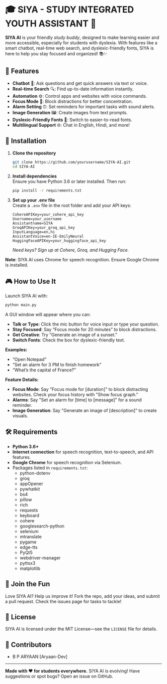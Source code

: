 # 🎓 SIYA - STUDY INTEGRATED YOUTH ASSISTANT 🤖

**SIYA AI** is your friendly *study buddy*, designed to make learning easier and more accessible, especially for students with dyslexia. With features like a smart chatbot, real-time web search, and dyslexic-friendly fonts, SIYA is here to help you stay focused and organized! 📚✨

## 🌟 Features

- **Chatbot** 🤖: Ask questions and get quick answers via text or voice.
- **Real-time Search** 🔍: Find up-to-date information instantly.
- **Automation** ⚙️: Control apps and websites with voice commands.
- **Focus Mode** 🎯: Block distractions for better concentration.
- **Alarm Setting** ⏰: Set reminders for important tasks with sound alerts.
- **Image Generation** 🖼️: Create images from text prompts.
- **Dyslexic-Friendly Fonts** 📖: Switch to easier-to-read fonts.
- **Multilingual Support** 🌐: Chat in English, Hindi, and more!

## 🚀 Installation

1. **Clone the repository**

   ```bash
   git clone https://github.com/yourusername/SIYA-AI.git
   cd SIYA-AI
   ```

2. **Install dependencies**\
   Ensure you have Python 3.6 or later installed. Then run:

   ```bash
   pip install -r requirements.txt
   ```

3. **Set up your .env file**\
   Create a `.env` file in the root folder and add your API keys:

   ```
   CohereAPIKey=your_cohere_api_key
   Username=your_username
   Assistantname=SIYA
   GroqAPIKey=your_groq_api_key
   InputLanguage=en,hi
   AssistantVoice=en-IE-EmilyNeural
   HuggingFaceAPIKey=your_huggingface_api_key
   ```

   *Need keys? Sign up at Cohere, Groq, and Hugging Face.*

**Note**: SIYA AI uses Chrome for speech recognition. Ensure Google Chrome is installed.

## 🎮 How to Use It

Launch SIYA AI with:

```bash
python main.py
```

A GUI window will appear where you can:

- **Talk or Type**: Click the mic button for voice input or type your question.
- **Stay Focused**: Say “Focus mode for 20 minutes” to block distractions.
- **Get Creative**: Try “Generate an image of a sunset.”
- **Switch Fonts**: Check the box for dyslexic-friendly text.

**Examples:**

- “Open Notepad”
- “Set an alarm for 3 PM to finish homework”
- “What’s the capital of France?”

**Feature Details:**

- **Focus Mode**: Say "Focus mode for \[duration\]" to block distracting websites. Check your focus history with "Show focus graph."
- **Alarms**: Say "Set an alarm for \[time\] to \[message\]" for a sound reminder.
- **Image Generation**: Say "Generate an image of \[description\]" to create visuals.

## 🛠️ Requirements

- **Python 3.6+**
- **Internet connection** for speech recognition, text-to-speech, and API features.
- **Google Chrome** for speech recognition via Selenium.
- Packages listed in `requirements.txt`:
  - python-dotenv
  - groq
  - appOpener
  - pywhatkit
  - bs4
  - pillow
  - rich
  - requests
  - keyboard
  - cohere
  - googlesearch-python
  - selenium
  - mtranslate
  - pygame
  - edge-tts
  - PyQt5
  - webdriver-manager
  - pyttsx3
  - matplotlib

## 🤝 Join the Fun

Love SIYA AI? Help us improve it! Fork the repo, add your ideas, and submit a pull request. Check the issues page for tasks to tackle!

## 📜 License

SIYA AI is licensed under the MIT License—see the `LICENSE` file for details.

## 👥 Contributors

- B P ARYAAN [Aryaan-Dev]

---

**Made with ❤️ for students everywhere.** SIYA AI is evolving! Have suggestions or spot bugs? Open an issue on GitHub.
